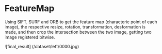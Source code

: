 # FeatureMap

Using SIFT, SURF and ORB to get the feature map (characteric point of each image), the respective resize, rotation, transformation, desformation is made, and then crop the intersection between the two image, getting two image registered bitwise.



![final_result] (/dataset/left/0000.jpg)
